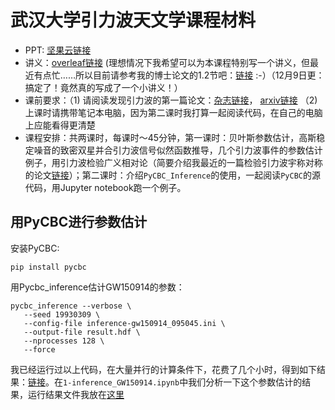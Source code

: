 # 武汉大学引力波天文学课程材料

 - PPT: [坚果云链接](https://www.jianguoyun.com/p/DYUm4V4Qwt6lBhj1oKAE)
 - 讲义：[overleaf链接](https://www.overleaf.com/read/ckcdfzcmbmyk) (理想情况下我希望可以为本课程特别写一个讲义，但最近有点忙……所以目前请参考我的博士论文的1.2节吧：[链接](https://repository.lib.cuhk.edu.hk/en/islandora/object/cuhk%3A2399031/metadata) :-）（12月9日更：搞定了！竟然真的写成了一个小讲义！）
 - 课前要求：（1) 请阅读发现引力波的第一篇论文：[杂志链接](https://journals.aps.org/prl/abstract/10.1103/PhysRevLett.116.061102)， [arxiv链接](https://arxiv.org/abs/1602.03837) （2)上课时请携带笔记本电脑，因为第二课时我打算一起阅读代码，在自己的电脑上应能看得更清楚
 - 课程安排：共两课时，每课时〜45分钟，第一课时：贝叶斯参数估计，高斯稳定噪音的致密双星并合引力波信号似然函数推导，几个引力波事件的参数估计例子，用引力波检验广义相对论（简要介绍我最近的一篇检验引力波宇称对称的论文[链接](https://arxiv.org/abs/2109.09718)）；第二课时：介绍`PyCBC_Inference`的使用，一起阅读`PyCBC`的源代码，用Jupyter notebook跑一个例子。

## 用PyCBC进行参数估计
安装PyCBC:
 
 ```
pip install pycbc
```

用Pycbc_inference估计GW150914的参数：

 ```
pycbc_inference --verbose \
    --seed 19930309 \
    --config-file inference-gw150914_095045.ini \
    --output-file result.hdf \
    --nprocesses 128 \
    --force
```

我已经运行过以上代码，在大量并行的计算条件下，花费了几个小时，得到如下结果：[链接](https://www.atlas.aei.uni-hannover.de/work/yifan.wang/projects/whu/imrpv2/run_output/html/)。在`1-inference_GW150914.ipynb`中我们分析一下这个参数估计的结果，运行结果文件我放在[这里](https://www.atlas.aei.uni-hannover.de/work/yifan.wang/projects/whu/imrpv2/run_output/posterior_files/H1L1V1-EXTRACT_POSTERIOR_GW150914-1126259200-400.hdf)
